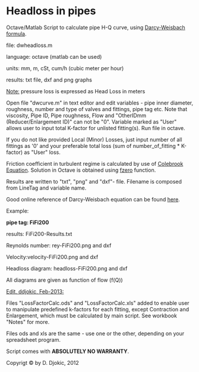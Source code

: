 Headloss in pipes
======================

Octave/Matlab Script to calculate pipe H-Q curve, using <u>Darcy-Weisbach formula</u>.

file: dwheadloss.m</p>
language: octave (matlab can be used)</p>
units: mm, m, cSt, cum/h (cubic meter per hour)</p>
results: txt file, dxf and png graphs</p>
<u>Note:</u> pressure loss is expressed as Head Loss in meters</p> 

Open file "dwcurve.m" in text editor and edit variables - pipe inner diameter, roughness, number and type of valves and fittings, pipe tag etc. Note that viscosity, Pipe ID, Pipe roughness, Flow and "OtherIDmm (Reducer/Enlargement ID)" can not be "0". Variable marked as "User" allows user to input total K-factor for unlisted fitting(s). Run file in octave.</p>
If you do not like provided Local (Minor) Losses, just input number of all fittings as '0' and your preferable total loss (sum of number_of_fitting * K-factor) as "User" loss. </p>
Friction coefficient in turbulent regime is calculated by use of [Colebrook Equation](http://en.wikipedia.org/wiki/Colebrook%E2%80%93White_equation#Colebrook_equation). Solution in Octave is obtained using [fzero](http://octave.sourceforge.net/octave/function/fzero.html) function.</p>Results are written to "txt", "png" and "dxf"- file. Filename is composed from LineTag and variable name.</p>
Good online reference of Darcy-Weisbach equation can be found [here](http://en.wikipedia.org/wiki/Darcy–Weisbach_equation).</p>

Example:</p>
**pipe tag: FiFi200**</p>
results: FiFi200-Results.txt</p>
Reynolds number: rey-FiFi200.png and dxf</p>
Velocity:velocity-FiFi200.png and dxf </p>
Headloss diagram: headloss-FiFi200.png and dxf</p>
All diagrams are given as function of flow (f(Q))</p>

<u>Edit, ddjokic, Feb-2013:</u></p>
Files "LossFactorCalc.ods" and "LossFactorCalc.xls" added to enable user to manipulate predefined k-factors for each fitting,
except Contraction and Enlargement, which must be calculated by main script. See workbook "Notes" for more.</p>
Files ods and xls are the same - use one or the other, depending on your spreadsheet program.</p>
</p>

Script comes with **ABSOLUTELY NO WARRANTY**.</p>

Copyrigt © by D. Djokic, 2012
